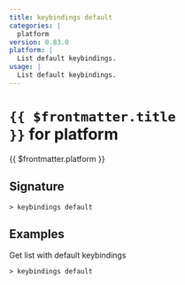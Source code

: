 ```yaml
---
title: keybindings default
categories: |
  platform
version: 0.83.0
platform: |
  List default keybindings.
usage: |
  List default keybindings.
---
```


# <code>{{ $frontmatter.title }}</code> for platform

<div class='command-title'>{{ $frontmatter.platform }}</div>

## Signature

```> keybindings default ```

## Examples

Get list with default keybindings
```shell
> keybindings default

```
